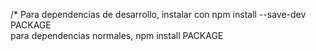 /* Para dependencias de desarrollo, instalar con npm install --save-dev PACKAGE <br>
para dependencias normales, npm install PACKAGE